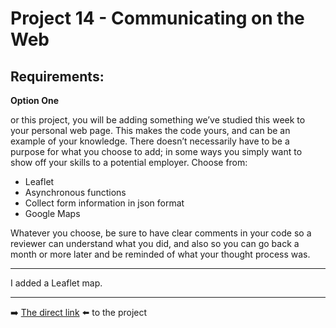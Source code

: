 # Project 14 - Communicating on the Web

## Requirements:

**Option One**

or this project, you will be adding something we’ve studied this week to your personal web page. This makes the code yours, and can be an example of your knowledge. There doesn’t necessarily have to be a purpose for what you choose to add; in some ways you simply want to show off your skills to a potential employer. Choose from:

- Leaflet
- Asynchronous functions
- Collect form information in json format
- Google Maps

Whatever you choose, be sure to have clear comments in your code so a reviewer can understand what you did, and also so you can go back a month or more later and be reminded of what your thought process was.

---

I added a Leaflet map.

---

➡️ [The direct link](https://AndrewAxen.github.io/Project14-CommunicatingOnTheWeb ) ⬅️ to the project
